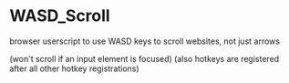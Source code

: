 # WASD_Scroll
browser userscript to use WASD keys to scroll websites, not just arrows

(won't scroll if an input element is focused)
(also hotkeys are registered after all other hotkey registrations)

